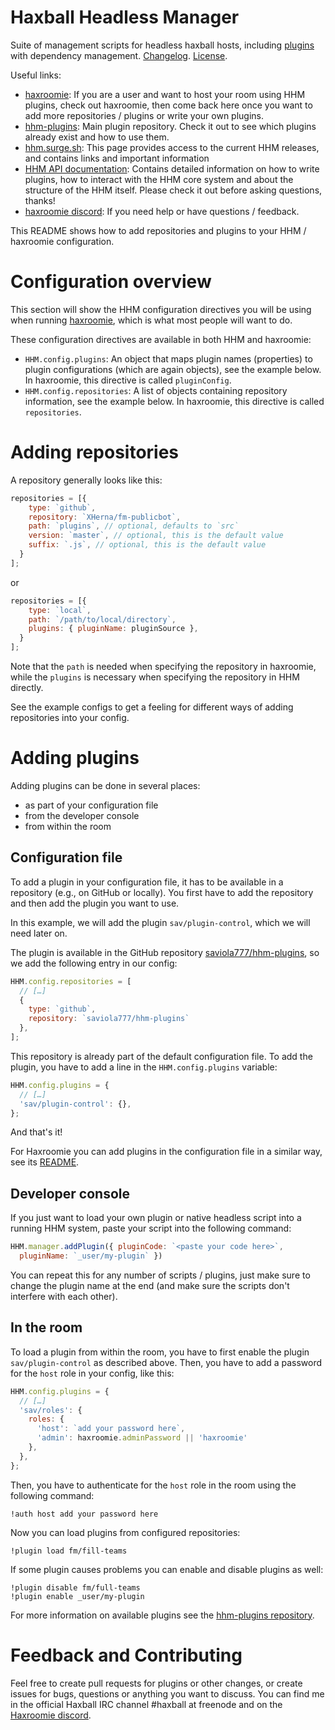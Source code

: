 # Haxball Headless Manager

Suite of management scripts for headless haxball hosts, including
[plugins](https://github.com/saviola777/hhm-plugins) with
dependency management. [Changelog](./CHANGELOG.md). [License](./LICENSE).

Useful links:

- [haxroomie](https://github.com/morko/haxroomie#installation): If you are a
  user and want to host your room using HHM plugins, check out haxroomie, then
  come back here once you want to add more repositories / plugins or write
  your own plugins.
- [hhm-plugins](https://github.com/saviola777/hhm-plugins): Main plugin
  repository. Check it out to see which plugins already exist and how to use
  them.
- [hhm.surge.sh](https://hhm.surge.sh): This page provides access to the current
  HHM releases, and contains links and important information
- [HHM API documentation](https://hhm.surge.sh/api/):
  Contains detailed information on how to write plugins, how to interact with
  the HHM core system and about the structure of the HHM itself. Please check
  it out before asking questions, thanks!
- [haxroomie discord](https://discord.gg/TeJAEWu): If you need help or have
  questions / feedback.

This README shows how to add repositories and plugins to your HHM / haxroomie
configuration.

# Configuration overview

This section will show the HHM configuration directives you will be using when
running [haxroomie](https://github.com/morko/haxroomie), which is what most
people will want to do.


These configuration directives are available in both HHM and haxroomie:

- `HHM.config.plugins`: An object that maps plugin names (properties) to plugin
   configurations (which are again objects), see the example below.
   In haxroomie, this directive is called `pluginConfig`.
- `HHM.config.repositories`: A list of objects containing
  repository information, see the example below. In haxroomie, this directive is
  called `repositories`.


# Adding repositories

A repository generally looks like this:

```javascript
repositories = [{
    type: `github`,
    repository: `XHerna/fm-publicbot`,
    path: `plugins`, // optional, defaults to `src`
    version: `master`, // optional, this is the default value
    suffix: `.js`, // optional, this is the default value
  }
];
```

or


```javascript
repositories = [{
    type: `local`,
    path: `/path/to/local/directory`,
    plugins: { pluginName: pluginSource },
  }
];
```

Note that the `path` is needed when specifying the repository in haxroomie,
while the `plugins` is necessary when specifying the repository in HHM directly.

See the example configs to get a feeling for different ways of adding
repositories into your config.

# Adding plugins

Adding plugins can be done in several places:

- as part of your configuration file
- from the developer console
- from within the room

## Configuration file

To add a plugin in your configuration file, it has to be available in a
repository (e.g., on GitHub or locally). You first have to add the repository
and then add the plugin you want to use.

In this example, we will add the plugin `sav/plugin-control`, which we will
need later on.

The plugin is available in the GitHub repository
[saviola777/hhm-plugins](https://github.com/saviola777/hhm-plugins), so we add
the following entry in our config:

```javascript
HHM.config.repositories = [
  // […]
  {
    type: `github`,
    repository: `saviola777/hhm-plugins`
  },
];
```

This repository is already part of the default configuration file. To add the
plugin, you have to add a line in the `HHM.config.plugins` variable:

```javascript
HHM.config.plugins = {
  // […]
  'sav/plugin-control': {},
};
```

And that's it!

For Haxroomie you can add plugins in the configuration file in a similar way,
see its [README](https://github.com/morko/haxroomie/blob/master/README.md).

## Developer console

If you just want to load your own plugin or native headless script into a
running HHM system, paste your script into the following command:

```javascript
HHM.manager.addPlugin({ pluginCode: `<paste your code here>`,
  pluginName: `_user/my-plugin` })
```

You can repeat this for any number of scripts / plugins, just make sure to
change the plugin name at the end (and make sure the scripts don't interfere
with each other).

## In the room

To load a plugin from within the room, you have to first enable the plugin
`sav/plugin-control` as described above. Then, you have to add a password for
the `host` role in your config, like this:

```javascript
HHM.config.plugins = {
  // […]
  'sav/roles': {
    roles: {
      'host': `add your password here`,
      'admin': haxroomie.adminPassword || 'haxroomie'
    },
  },
};
```

Then, you have to authenticate for the `host` role in the room using the
following command:

```
!auth host add your password here
```

Now you can load plugins from configured repositories:

```
!plugin load fm/fill-teams
```

If some plugin causes problems you can enable and disable plugins as well:

```
!plugin disable fm/full-teams
!plugin enable _user/my-plugin
```

For more information on available plugins see the
[hhm-plugins repository](https://github.com/saviola777/hhm-plugins).


# Feedback and Contributing

Feel free to create pull requests for plugins or other changes, or create issues
for bugs, questions or anything you want to discuss. You can find me in the
official Haxball IRC channel #haxball at freenode and on the
[Haxroomie discord](https://discord.gg/TeJAEWu).
